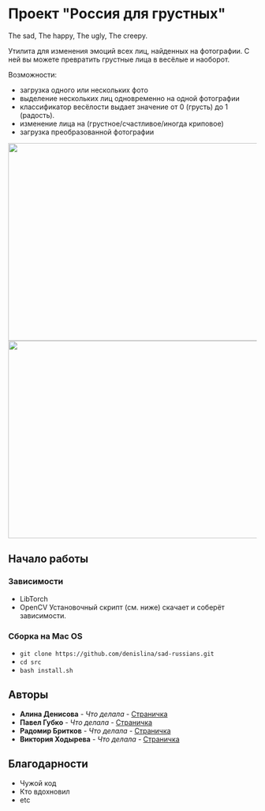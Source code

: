 # Проект "Россия для грустных"

The sad, The happy, The ugly, The creepy.

Утилита для изменения эмоций всех лиц, найденных на фотографии.
С ней вы можете превратить грустные лица в весёлые и наоборот.

Возможности:
- загрузка одного или нескольких фото
- выделение нескольких лиц одновременно на одной фотографии
- классификатор весёлости выдает значение от 0 (грусть) до 1 (радость).
- изменение лица на (грустное/счастливое/иногда криповое)
- загрузка преобразованной фотографии

<img src="https://pp.userapi.com/c850136/v850136493/13f0cc/bHQNApSwdrg.jpg" width="700" height="400">

<img src="https://pp.userapi.com/c844417/v844417493/1fde54/JUI0kEWwXIU.jpg" width="700" height="400">

## Начало работы

### Зависимости

- LibTorch
- OpenCV
Установочный скрипт (см. ниже) скачает и соберёт зависимости. 

### Сборка на Mac OS

- `git clone https://github.com/denislina/sad-russians.git`
- `cd src`
- `bash install.sh`

## Авторы

* **Алина Денисова** - *Что делала* - [Страничка](https://github.com/PurpleBooth)
* **Павел Губко** - *Что делала* - [Страничка](https://github.com/PurpleBooth)
* **Радомир Бритков** - *Что делала* - [Страничка](https://github.com/PurpleBooth)
* **Виктория Ходырева** - *Что делала* - [Страничка](https://github.com/PurpleBooth)

## Благодарности

* Чужой код
* Кто вдохновил
* etc
